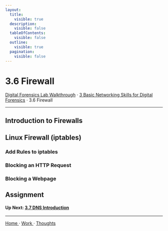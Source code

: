 ```yaml
---
layout:
  title:
    visible: true
  description:
    visible: false
  tableOfContents:
    visible: false
  outline:
    visible: true
  pagination:
    visible: false
---
```


# 3.6 Firewall

[Digital Forensics Lab Walkthrough](../) ⋅ [3 Basic Networking Skills for Digital Forensics](./) ⋅ 3.6 Firewall

***

## Introduction to Firewalls

## Linux Firewall (iptables)

### Add Rules to iptables

### Blocking an HTTP Request

### Blocking a Webpage

## Assignment

#### Up Next: [3.7 DNS Introduction](3.7-dns-introduction.md)

***

[Home ](https://app.gitbook.com/o/0kO27okC5uVB9ALX3rho/s/036xtfEIzcEdGegONXWM/)⋅ [Work ](https://app.gitbook.com/o/0kO27okC5uVB9ALX3rho/s/WaFS755Q4sf02CxLcghQ/)⋅ [Thoughts](https://app.gitbook.com/o/0kO27okC5uVB9ALX3rho/s/s4QQPMntQ25hmJToKSOu/)
